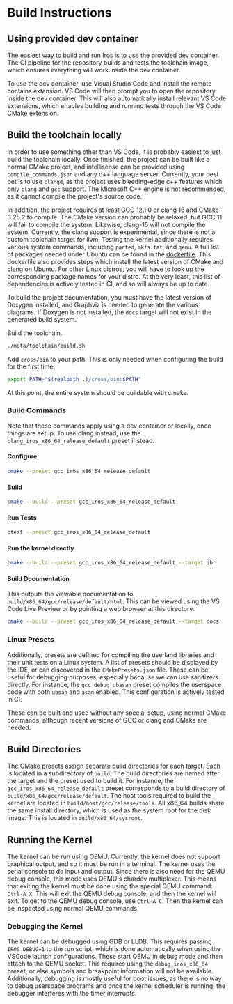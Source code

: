 # Build Instructions

## Using provided dev container

The easiest way to build and run Iros is to use the provided dev container. The CI pipeline for the repository builds
and tests the toolchain image, which ensures everything will work inside the dev container.

To use the dev container, use Visual Studio Code and install the remote contains extension. VS Code will then prompt you
to open the repository inside the dev container. This will also automatically install relevant VS Code extensions, which
enables building and running tests through the VS Code CMake extension.

## Build the toolchain locally

In order to use something other than VS Code, it is probably easiest to just build the toolchain locally. Once finished,
the project can be built like a normal CMake project, and intellisense can be provided using `compile_commands.json` and
any c++ language server. Currently, your best bet is to use `clangd`, as the project uses bleeding-edge c++ features
which only `clang` and `gcc` support. The Microsoft C++ engine is not recommended, as it cannot compile the project's
source code.

In addition, the project requires at least GCC 12.1.0 or clang 16 and CMake 3.25.2 to compile. The CMake version can
probably be relaxed, but GCC 11 will fail to compile the system. Likewise, clang-15 will not compile the system.
Currently, the clang support is experimental, since there is not a custom toolchain target for llvm. Testing the kernel
additionally requires various system commands, including `parted`, `mkfs.fat`, and `qemu`. A full list of packages
needed under Ubuntu can be found in the
[dockerfile](https://github.com/ColeTrammer/iros/tree/iris/meta/docker/Dockerfile). This dockerfile also provides steps
which install the latest version of CMake and clang on Ubuntu. For other Linux distros, you will have to look up the
corresponding package names for your distro. At the very least, this list of dependencies is actively tested in CI, and
so will always be up to date.

To build the project documentation, you must have the latest version of Doxygen installed, and Graphviz is needed to
generate the various diagrams. If Doxygen is not installed, the `docs` target will not exist in the generated build
system.

Build the toolchain.

```sh
./meta/toolchain/build.sh
```

Add `cross/bin` to your path. This is only needed when configuring the build for the first time.

```sh
export PATH="$(realpath .)/cross/bin:$PATH"
```

At this point, the entire system should be buildable with cmake.

### Build Commands

Note that these commands apply using a dev container or locally, once things are setup. To use clang instead, use the
`clang_iros_x86_64_release_default` preset instead.

#### Configure

```sh
cmake --preset gcc_iros_x86_64_release_default
```

#### Build

```sh
cmake --build --preset gcc_iros_x86_64_release_default
```

#### Run Tests

```sh
ctest --preset gcc_iros_x86_64_release_default
```

#### Run the kernel directly

```sh
cmake --build --preset gcc_iros_x86_64_release_default --target ibr
```

#### Build Documentation

This outputs the viewable documentation to `build/x86_64/gcc/release/default/html`. This can be viewed using the VS Code
Live Preview or by pointing a web browser at this directory.

```sh
cmake --build --preset gcc_iros_x86_64_release_default --target docs
```

### Linux Presets

Additionally, presets are defined for compiling the userland libraries and their unit tests on a Linux system. A list of
presets should be displayed by the IDE, or can discovered in the `CMakePresets.json` file. These can be useful for
debugging purposes, especially because we can use sanitizers directly. For instance, the `gcc_debug_ubasan` preset
compiles the userspace code with both `ubsan` and `asan` enabled. This configuration is actively tested in CI.

These can be built and used without any special setup, using normal CMake commands, although recent versions of GCC or
clang and CMake are needed.

## Build Directories

The CMake presets assign separate build directories for each target. Each is located in a subdirectory of `build`. The
build directories are named after the target and the preset used to build it. For instance, the
`gcc_iros_x86_64_release_default` preset corresponds to a build directory of `build/x86_64/gcc/release/default`. The
host tools required to build the kernel are located in `build/host/gcc/release/tools`. All x86_64 builds share the same
install directory, which is used as the system root for the disk image. This is located in `build/x86_64/sysroot`.

## Running the Kernel

The kernel can be run using QEMU. Currently, the kernel does not support graphical output, and so it must be run in a
terminal. The kernel uses the serial console to do input and output. Since there is also need for the QEMU debug
console, this mode uses QEMU's chardev multiplexer. This means that exiting the kernel must be done using the special
QEMU command: `Ctrl-A X`. This will exit the QEMU debug console, and then the kernel will exit. To get to the QEMU debug
console, use `Ctrl-A C`. Then the kernel can be inspected using normal QEMU commands.

### Debugging the Kernel

The kernel can be debugged using GDB or LLDB. This requires passing `IROS_DEBUG=1` to the run script, which is done
automatically when using the VSCode launch configurations. These start QEMU in debug mode and then attach to the QEMU
socket. This requires using the `debug_iros_x86_64` preset, or else symbols and breakpoint information will not be
available. Additionally, debugging is mostly useful for boot issues, as there is no way to debug userspace programs and
once the kernel scheduler is running, the debugger interferes with the timer interrupts.
